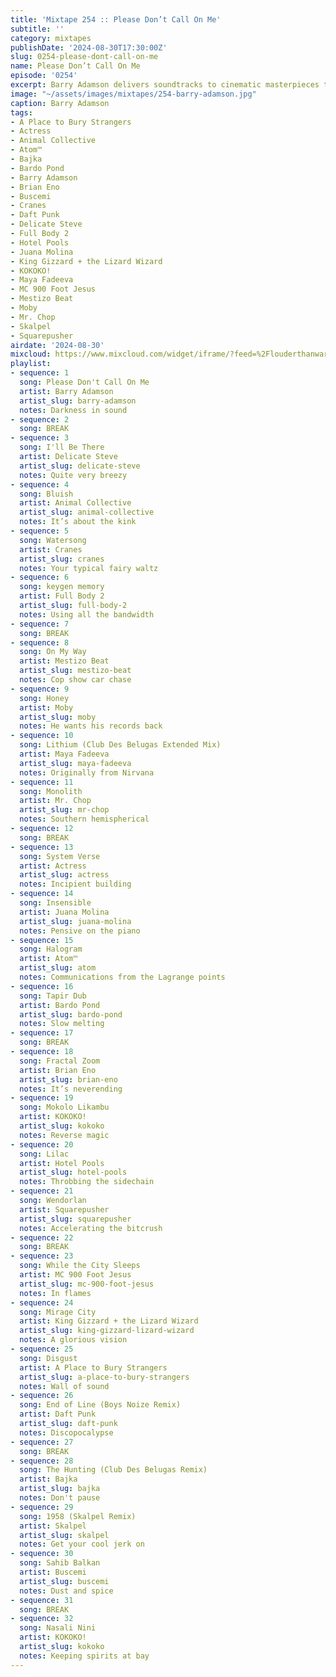 ```yaml
---
title: 'Mixtape 254 :: Please Don’t Call On Me'
subtitle: ''
category: mixtapes
publishDate: '2024-08-30T17:30:00Z'
slug: 0254-please-dont-call-on-me
name: Please Don’t Call On Me
episode: '0254'
excerpt: Barry Adamson delivers soundtracks to cinematic masterpieces that don’t exist.
image: "~/assets/images/mixtapes/254-barry-adamson.jpg"
caption: Barry Adamson
tags:
- A Place to Bury Strangers
- Actress
- Animal Collective
- Atom™
- Bajka
- Bardo Pond
- Barry Adamson
- Brian Eno
- Buscemi
- Cranes
- Daft Punk
- Delicate Steve
- Full Body 2
- Hotel Pools
- Juana Molina
- King Gizzard + the Lizard Wizard
- KOKOKO!
- Maya Fadeeva
- MC 900 Foot Jesus
- Mestizo Beat
- Moby
- Mr. Chop
- Skalpel
- Squarepusher
airdate: '2024-08-30'
mixcloud: https://www.mixcloud.com/widget/iframe/?feed=%2Flouderthanwar%2Fthe-final-hour-254-please-dont-call-on-me-2024-08-30%2F&hide_artwork=1&hide_cover=1
playlist:
- sequence: 1
  song: Please Don't Call On Me
  artist: Barry Adamson
  artist_slug: barry-adamson
  notes: Darkness in sound
- sequence: 2
  song: BREAK
- sequence: 3
  song: I'll Be There
  artist: Delicate Steve
  artist_slug: delicate-steve
  notes: Quite very breezy
- sequence: 4
  song: Bluish
  artist: Animal Collective
  artist_slug: animal-collective
  notes: It’s about the kink
- sequence: 5
  song: Watersong
  artist: Cranes
  artist_slug: cranes
  notes: Your typical fairy waltz
- sequence: 6
  song: keygen memory
  artist: Full Body 2
  artist_slug: full-body-2
  notes: Using all the bandwidth
- sequence: 7
  song: BREAK
- sequence: 8
  song: On My Way
  artist: Mestizo Beat
  artist_slug: mestizo-beat
  notes: Cop show car chase
- sequence: 9
  song: Honey
  artist: Moby
  artist_slug: moby
  notes: He wants his records back
- sequence: 10
  song: Lithium (Club Des Belugas Extended Mix)
  artist: Maya Fadeeva
  artist_slug: maya-fadeeva
  notes: Originally from Nirvana
- sequence: 11
  song: Monolith
  artist: Mr. Chop
  artist_slug: mr-chop
  notes: Southern hemispherical
- sequence: 12
  song: BREAK
- sequence: 13
  song: System Verse
  artist: Actress
  artist_slug: actress
  notes: Incipient building
- sequence: 14
  song: Insensible
  artist: Juana Molina
  artist_slug: juana-molina
  notes: Pensive on the piano
- sequence: 15
  song: Halogram
  artist: Atom™
  artist_slug: atom
  notes: Communications from the Lagrange points
- sequence: 16
  song: Tapir Dub
  artist: Bardo Pond
  artist_slug: bardo-pond
  notes: Slow melting
- sequence: 17
  song: BREAK
- sequence: 18
  song: Fractal Zoom
  artist: Brian Eno
  artist_slug: brian-eno
  notes: It’s neverending
- sequence: 19
  song: Mokolo Likambu
  artist: KOKOKO!
  artist_slug: kokoko
  notes: Reverse magic
- sequence: 20
  song: Lilac
  artist: Hotel Pools
  artist_slug: hotel-pools
  notes: Throbbing the sidechain
- sequence: 21
  song: Wendorlan
  artist: Squarepusher
  artist_slug: squarepusher
  notes: Accelerating the bitcrush
- sequence: 22
  song: BREAK
- sequence: 23
  song: While the City Sleeps
  artist: MC 900 Foot Jesus
  artist_slug: mc-900-foot-jesus
  notes: In flames
- sequence: 24
  song: Mirage City
  artist: King Gizzard + the Lizard Wizard
  artist_slug: king-gizzard-lizard-wizard
  notes: A glorious vision
- sequence: 25
  song: Disgust
  artist: A Place to Bury Strangers
  artist_slug: a-place-to-bury-strangers
  notes: Wall of sound
- sequence: 26
  song: End of Line (Boys Noize Remix)
  artist: Daft Punk
  artist_slug: daft-punk
  notes: Discopocalypse
- sequence: 27
  song: BREAK
- sequence: 28
  song: The Hunting (Club Des Belugas Remix)
  artist: Bajka
  artist_slug: bajka
  notes: Don't pause
- sequence: 29
  song: 1958 (Skalpel Remix)
  artist: Skalpel
  artist_slug: skalpel
  notes: Get your cool jerk on
- sequence: 30
  song: Sahib Balkan
  artist: Buscemi
  artist_slug: buscemi
  notes: Dust and spice
- sequence: 31
  song: BREAK
- sequence: 32
  song: Nasali Nini
  artist: KOKOKO!
  artist_slug: kokoko
  notes: Keeping spirits at bay
---
```


